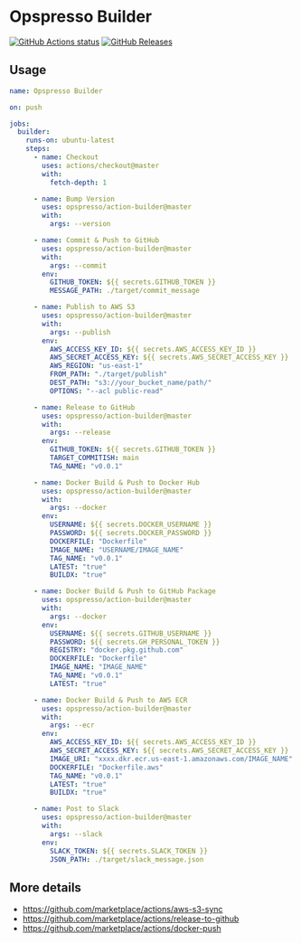 # Opspresso Builder

[![GitHub Actions status](https://github.com/opspresso/action-builder/workflows/Build-Push/badge.svg)](https://github.com/opspresso/action-builder/actions)
[![GitHub Releases](https://img.shields.io/github/release/opspresso/action-builder.svg)](https://github.com/opspresso/action-builder/releases)

## Usage

```yaml
name: Opspresso Builder

on: push

jobs:
  builder:
    runs-on: ubuntu-latest
    steps:
      - name: Checkout
        uses: actions/checkout@master
        with:
          fetch-depth: 1

      - name: Bump Version
        uses: opspresso/action-builder@master
        with:
          args: --version

      - name: Commit & Push to GitHub
        uses: opspresso/action-builder@master
        with:
          args: --commit
        env:
          GITHUB_TOKEN: ${{ secrets.GITHUB_TOKEN }}
          MESSAGE_PATH: ./target/commit_message

      - name: Publish to AWS S3
        uses: opspresso/action-builder@master
        with:
          args: --publish
        env:
          AWS_ACCESS_KEY_ID: ${{ secrets.AWS_ACCESS_KEY_ID }}
          AWS_SECRET_ACCESS_KEY: ${{ secrets.AWS_SECRET_ACCESS_KEY }}
          AWS_REGION: "us-east-1"
          FROM_PATH: "./target/publish"
          DEST_PATH: "s3://your_bucket_name/path/"
          OPTIONS: "--acl public-read"

      - name: Release to GitHub
        uses: opspresso/action-builder@master
        with:
          args: --release
        env:
          GITHUB_TOKEN: ${{ secrets.GITHUB_TOKEN }}
          TARGET_COMMITISH: main
          TAG_NAME: "v0.0.1"

      - name: Docker Build & Push to Docker Hub
        uses: opspresso/action-builder@master
        with:
          args: --docker
        env:
          USERNAME: ${{ secrets.DOCKER_USERNAME }}
          PASSWORD: ${{ secrets.DOCKER_PASSWORD }}
          DOCKERFILE: "Dockerfile"
          IMAGE_NAME: "USERNAME/IMAGE_NAME"
          TAG_NAME: "v0.0.1"
          LATEST: "true"
          BUILDX: "true"

      - name: Docker Build & Push to GitHub Package
        uses: opspresso/action-builder@master
        with:
          args: --docker
        env:
          USERNAME: ${{ secrets.GITHUB_USERNAME }}
          PASSWORD: ${{ secrets.GH_PERSONAL_TOKEN }}
          REGISTRY: "docker.pkg.github.com"
          DOCKERFILE: "Dockerfile"
          IMAGE_NAME: "IMAGE_NAME"
          TAG_NAME: "v0.0.1"
          LATEST: "true"

      - name: Docker Build & Push to AWS ECR
        uses: opspresso/action-builder@master
        with:
          args: --ecr
        env:
          AWS_ACCESS_KEY_ID: ${{ secrets.AWS_ACCESS_KEY_ID }}
          AWS_SECRET_ACCESS_KEY: ${{ secrets.AWS_SECRET_ACCESS_KEY }}
          IMAGE_URI: "xxxx.dkr.ecr.us-east-1.amazonaws.com/IMAGE_NAME"
          DOCKERFILE: "Dockerfile.aws"
          TAG_NAME: "v0.0.1"
          LATEST: "true"
          BUILDX: "true"

      - name: Post to Slack
        uses: opspresso/action-builder@master
        with:
          args: --slack
        env:
          SLACK_TOKEN: ${{ secrets.SLACK_TOKEN }}
          JSON_PATH: ./target/slack_message.json
```

## More details

* <https://github.com/marketplace/actions/aws-s3-sync>
* <https://github.com/marketplace/actions/release-to-github>
* <https://github.com/marketplace/actions/docker-push>

